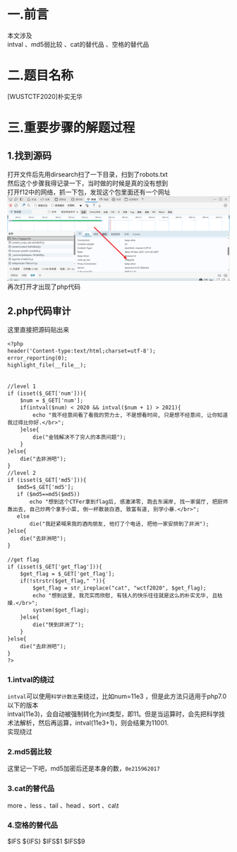 # 一.前言
本文涉及<br />
intval 、md5弱比较 、cat的替代品 、空格的替代品
# 二.题目名称
[WUSTCTF2020]朴实无华
# 三.重要步骤的解题过程
## 1.找到源码
打开文件后先用dirsearch扫了一下目录，扫到了robots.txt<br />
然后这个步骤我得记录一下，当时做的时候是真的没有想到<br />
打开f12中的网络，抓一下包，发现这个包里面还有一个网址<br />
![img.png](pics/img.png)<br />
再次打开才出现了php代码
## 2.php代码审计
这里直接把源码贴出来
```declarative
<?php
header('Content-type:text/html;charset=utf-8');
error_reporting(0);
highlight_file(__file__);


//level 1
if (isset($_GET['num'])){
    $num = $_GET['num'];
    if(intval($num) < 2020 && intval($num + 1) > 2021){
        echo "我不经意间看了看我的劳力士, 不是想看时间, 只是想不经意间, 让你知道我过得比你好.</br>";
    }else{
        die("金钱解决不了穷人的本质问题");
    }
}else{
    die("去非洲吧");
}
//level 2
if (isset($_GET['md5'])){
   $md5=$_GET['md5'];
   if ($md5==md5($md5))
       echo "想到这个CTFer拿到flag后, 感激涕零, 跑去东澜岸, 找一家餐厅, 把厨师轰出去, 自己炒两个拿手小菜, 倒一杯散装白酒, 致富有道, 别学小暴.</br>";
   else
       die("我赶紧喊来我的酒肉朋友, 他打了个电话, 把他一家安排到了非洲");
}else{
    die("去非洲吧");
}

//get flag
if (isset($_GET['get_flag'])){
    $get_flag = $_GET['get_flag'];
    if(!strstr($get_flag," ")){
        $get_flag = str_ireplace("cat", "wctf2020", $get_flag);
        echo "想到这里, 我充实而欣慰, 有钱人的快乐往往就是这么的朴实无华, 且枯燥.</br>";
        system($get_flag);
    }else{
        die("快到非洲了");
    }
}else{
    die("去非洲吧");
}
?>
```
### 1.intval的绕过
`intval`可以使用`科学计数法`来绕过，比如num=11e3 ，但是此方法只适用于php7.0以下的版本<br />
intval(11e3)，会自动被强制转化为int类型，即11。但是当运算时，会先把科学技术法解析，然后再运算，intval(11e3+1)，则会结果为11001.<br />
实现绕过
### 2.md5弱比较
这里记一下吧，md5加密后还是本身的数，`0e215962017`
### 3.cat的替代品
more 、less 、tail 、head 、sort 、ca\t
### 4.空格的替代品
\$IFS \${IFS} \$IFS\$1 \$IFS\$9